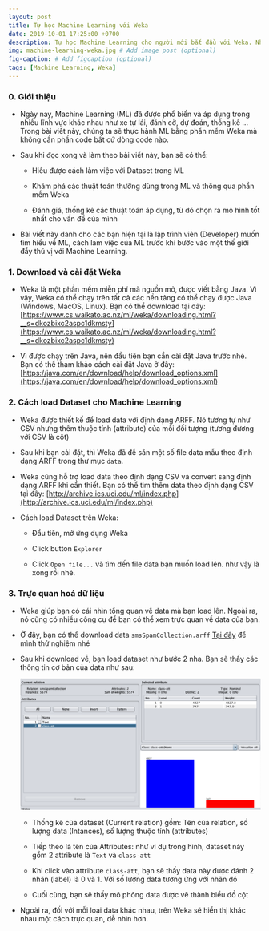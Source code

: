 ```yaml
---
layout: post
title: Tự học Machine Learning với Weka
date: 2019-10-01 17:25:00 +0700
description: Tự học Machine Learning cho người mới bắt đầu với Weka. Nhập môn máy học Machine Learning
img: machine-learning-weka.jpg # Add image post (optional)
fig-caption: # Add figcaption (optional)
tags: [Machine Learning, Weka]
---
```


### 0. Giới thiệu

* Ngày nay, Machine Learning (ML) đã được phổ biến và áp dụng trong nhiều lĩnh vực khác nhau như xe tự lái, đánh cờ, dự đoán, thống kê ... Trong bài viết này, chúng ta sẽ thực hành ML bằng phần mềm Weka mà không cần phần code bất cứ dòng code nào.

* Sau khi đọc xong và làm theo bài viết này, bạn sẽ có thể: 

  * Hiểu được cách làm việc với Dataset trong ML

  * Khám phá các thuật toán thường dùng trong ML và thông qua phần mềm Weka

  * Đánh giá, thống kê các thuật toán áp dụng, từ đó chọn ra mô hình tốt nhất cho vấn đề của mình

* Bài viết này dành cho các bạn hiện tại là lập trình viên (Developer) muốn tìm hiểu về ML, cách làm việc của ML trước khi bước vào một thế giới đầy thú vị với Machine Learning.

### 1. Download và cài đặt Weka

* Weka là một phần mềm miễn phí mã nguồn mở, được viết bằng Java. Vì vậy, Weka có thể chạy trên tất cả các nền tảng có thể chạy được Java (Windows, MacOS, Linux). Bạn có thể download tại đây: [https://www.cs.waikato.ac.nz/ml/weka/downloading.html?__s=dkozbixc2aspc1dkmsty](https://www.cs.waikato.ac.nz/ml/weka/downloading.html?__s=dkozbixc2aspc1dkmsty)

* Vì được chạy trên Java, nên đầu tiên bạn cần cài đặt Java trước nhé. Bạn có thể tham khảo cách cài đặt Java ở đây: [https://java.com/en/download/help/download_options.xml](https://java.com/en/download/help/download_options.xml)

### 2. Cách load Dataset cho Machine Learning

* Weka được thiết kế để load data với định dạng ARFF. Nó tương tự như CSV nhưng thêm thuộc tính (attribute) của mỗi đối tượng (tương đương với CSV là cột)

* Sau khi bạn cài đặt, thì Weka đã để sẵn một số file data mẫu theo định dạng ARFF trong thư mục `data`.

* Weka cũng hỗ trợ load data theo định dạng CSV và convert sang định dạng ARFF khi cần thiết. Bạn có thể tìm thêm data theo định dạng CSV tại đây: [http://archive.ics.uci.edu/ml/index.php](http://archive.ics.uci.edu/ml/index.php)

* Cách load Dataset trên Weka:

  * Đầu tiên, mở ứng dụng Weka

  * Click button `Explorer`

  * Click `Open file...` và tìm đến file data bạn muốn load lên. như vậy là xong rồi nhé.

### 3. Trực quan hoá dữ liệu

* Weka giúp bạn có cái nhìn tổng quan về data mà bạn load lên. Ngoài ra, nó cũng có nhiều công cụ để bạn có thể xem trực quan về data của bạn.

* Ở đây, bạn có thể download data `smsSpamCollection.arff` [Tại đây](http://www.dt.fee.unicamp.br/~tiago/smsspamcollection/smsSpamCollection.arff) để mình thử nghiệm nhé

* Sau khi download về, bạn load dataset như bước 2 nha. Bạn sẽ thấy các thông tin cơ bản của data như sau:

  ![](/assets/img/weka-1.png)

  * Thống kê của dataset (Current relation) gồm: Tên của relation, số lượng data (Intances), số lượng thuộc tính (attributes)

  * Tiếp theo là tên của Attributes: như ví dụ trong hình, dataset này gồm 2 attribute là `Text` và `class-att`

  * Khi click vào attribute `class-att`, bạn sẽ thấy data này được đánh 2 nhãn (label) là 0 và 1. Với số lượng data tương ứng với nhãn đó

  * Cuối cùng, bạn sẽ thấy mô phỏng data được vẽ thành biểu đồ cột

* Ngoài ra, đối với mỗi loại data khác nhau, trên Weka sẽ hiển thị khác nhau một cách trực quan, dễ nhìn hơn.

